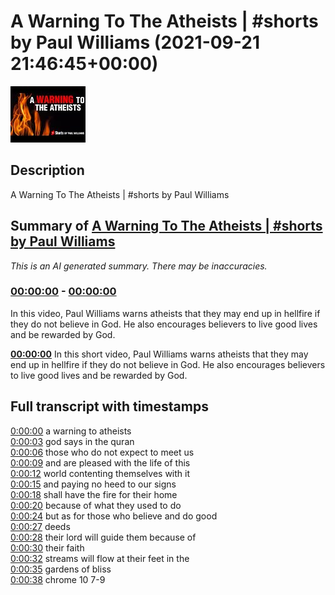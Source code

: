 # A Warning To The Atheists |  #shorts by Paul Williams (2021-09-21 21:46:45+00:00)

![alt A Warning To The Atheists |  #shorts by Paul Williams](c0TGBQlcFmA.jpg "A Warning To The Atheists |  #shorts by Paul Williams")

## Description

A Warning To The Atheists |  #shorts by Paul Williams

## Summary of [A Warning To The Atheists | #shorts by Paul Williams](https://www.youtube.com/watch?v=c0TGBQlcFmA)


*This is an AI generated summary. There may be inaccuracies. [](/)*

### [00:00:00](https://www.youtube.com/watch?v=c0TGBQlcFmA&t=0) - [00:00:00](https://www.youtube.com/watch?v=c0TGBQlcFmA&t=0)

In this video, Paul Williams warns atheists that they may end up in hellfire if they do not believe in God. He also encourages believers to live good lives and be rewarded by God.

**[00:00:00](https://www.youtube.com/watch?v=c0TGBQlcFmA&t=0)** In this short video, Paul Williams warns atheists that they may end up in hellfire if they do not believe in God. He also encourages believers to live good lives and be rewarded by God.

## Full transcript with timestamps

[0:00:00](https://youtu.be/c0TGBQlcFmA?t=0) a warning to atheists  
[0:00:03](https://youtu.be/c0TGBQlcFmA?t=3) god says in the quran  
[0:00:06](https://youtu.be/c0TGBQlcFmA?t=6) those who do not expect to meet us  
[0:00:09](https://youtu.be/c0TGBQlcFmA?t=9) and are pleased with the life of this  
[0:00:12](https://youtu.be/c0TGBQlcFmA?t=12) world contenting themselves with it  
[0:00:15](https://youtu.be/c0TGBQlcFmA?t=15) and paying no heed to our signs  
[0:00:18](https://youtu.be/c0TGBQlcFmA?t=18) shall have the fire for their home  
[0:00:20](https://youtu.be/c0TGBQlcFmA?t=20) because of what they used to do  
[0:00:24](https://youtu.be/c0TGBQlcFmA?t=24) but as for those who believe and do good  
[0:00:27](https://youtu.be/c0TGBQlcFmA?t=27) deeds  
[0:00:28](https://youtu.be/c0TGBQlcFmA?t=28) their lord will guide them because of  
[0:00:30](https://youtu.be/c0TGBQlcFmA?t=30) their faith  
[0:00:32](https://youtu.be/c0TGBQlcFmA?t=32) streams will flow at their feet in the  
[0:00:35](https://youtu.be/c0TGBQlcFmA?t=35) gardens of bliss  
[0:00:38](https://youtu.be/c0TGBQlcFmA?t=38) chrome 10 7-9  
